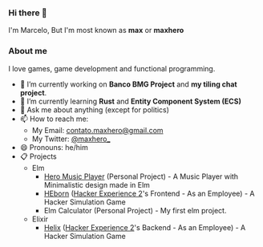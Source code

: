 ### Hi there 👋
I'm Marcelo, But I'm most known as **max** or **maxhero**

### About me
I love games, game development and functional programming.

- 🔭 I’m currently working on **Banco BMG Project** and **my tiling chat project**.
- 🌱 I’m currently learning **Rust** and **Entity Component System (ECS)**
- 💬 Ask me about anything (except for politics)
- 📫 How to reach me:
  - My Email: [contato.maxhero@gmail.com](mailto:contato.maxhero@gmail.com)
  - My Twitter: [@maxhero_](http://www.twitter.com/maxhero_)
- 😄 Pronouns: he/him
- 📋 Projects
  - Elm
    - [Hero Music Player](https://github.com/themaxhero/Hero-Music-Player) (Personal Project) - A Music Player with Minimalistic design made in Elm
    - [HEborn](https://github.com/HackerExperience/HEBorn) ([Hacker Experience 2](https://github.com/HackerExperience)'s Frontend - As an Employee) - A Hacker Simulation Game
    - Elm Calculator (Personal Project) - My first elm project.
  - Elixir
    - [Helix](https://github.com/HackerExperience/Helix) ([Hacker Experience 2](https://github.com/HackerExperience)'s Backend - As an Employee) - A Hacker Simulation Game

<!--
**themaxhero/themaxhero** is a ✨ _special_ ✨ repository because its `README.md` (this file) appears on your GitHub profile.

Here are some ideas to get you started:

- 🔭 I’m currently working on ...
- 🌱 I’m currently learning ...
- 👯 I’m looking to collaborate on ...
- 🤔 I’m looking for help with ...
- 💬 Ask me about ...
- 📫 How to reach me: ...
- 😄 Pronouns: ...
- ⚡ Fun fact: ...
-->
